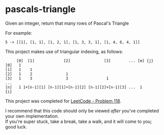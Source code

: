# pascals-triangle 
Given an integer, return that many rows of Pascal's Triangle

For example:
```
5 -> [[1], [1, 1], [1, 2, 1], [1, 3, 3, 1], [1, 4, 6, 4, 1]]
```

This project makes use of triangular indexing, as follows:
```
     [0]  [1]             [2]               [3]        ... [m] {j}
[0]   1
[1]   1    1
[2]   1    2               1
[3]   1    3               3                 1
...
[n]   1 1+[n-1][1] [n-1][1]+[n-1][2] [n-1][2]+[n-1][3] ...  1
{i}
```

This project was completed for [LeetCode - Problem 118](https://leetcode.com/problems/pascals-triangle/).

I recommend that this code should only be viewed _after_ you've completed your own implementation.  
If you're super stuck, take a break, take a walk, and it will come to you; good luck.
